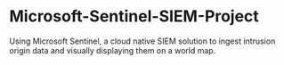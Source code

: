 # Microsoft-Sentinel-SIEM-Project
Using Microsoft Sentinel, a cloud native SIEM solution to ingest intrusion origin data and visually displaying them on a world map.
